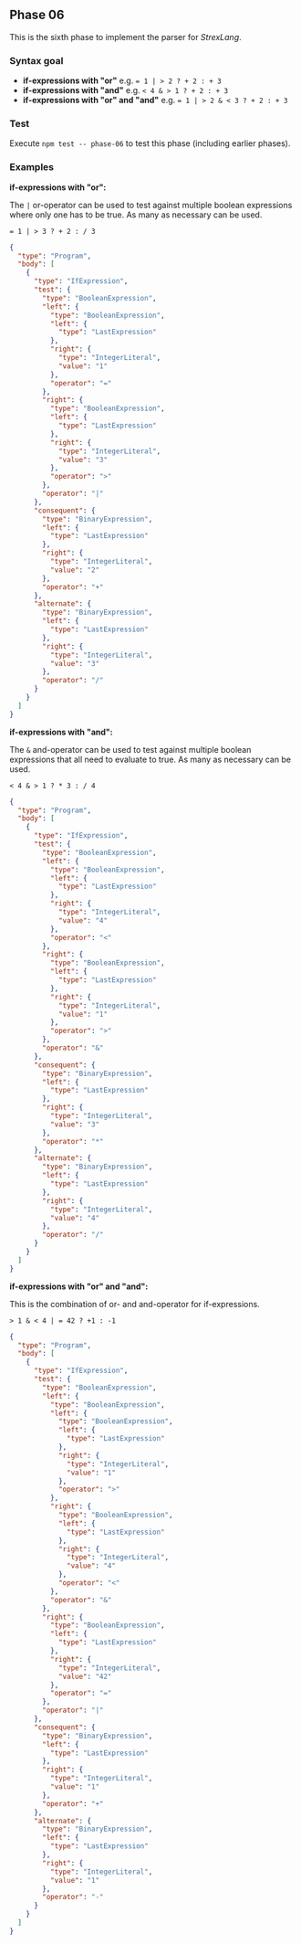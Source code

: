 ## Phase 06

This is the sixth phase to implement the parser for _StrexLang_.

### Syntax goal

- **if-expressions with "or"** e.g. `= 1 | > 2 ? + 2 : + 3`
- **if-expressions with "and"** e.g. `< 4 & > 1 ? + 2 : + 3`
- **if-expressions with "or" and "and"** e.g. `= 1 | > 2 & < 3 ? + 2 : + 3`

### Test

Execute `npm test -- phase-06` to test this phase (including earlier phases).

### Examples

**if-expressions with "or":**

The `|` or-operator can be used to test against multiple boolean expressions where only one has to be true. As many as necessary can be used.

```strex
= 1 | > 3 ? + 2 : / 3
```

```json
{
  "type": "Program",
  "body": [
    {
      "type": "IfExpression",
      "test": {
        "type": "BooleanExpression",
        "left": {
          "type": "BooleanExpression",
          "left": {
            "type": "LastExpression"
          },
          "right": {
            "type": "IntegerLiteral",
            "value": "1"
          },
          "operator": "="
        },
        "right": {
          "type": "BooleanExpression",
          "left": {
            "type": "LastExpression"
          },
          "right": {
            "type": "IntegerLiteral",
            "value": "3"
          },
          "operator": ">"
        },
        "operator": "|"
      },
      "consequent": {
        "type": "BinaryExpression",
        "left": {
          "type": "LastExpression"
        },
        "right": {
          "type": "IntegerLiteral",
          "value": "2"
        },
        "operator": "+"
      },
      "alternate": {
        "type": "BinaryExpression",
        "left": {
          "type": "LastExpression"
        },
        "right": {
          "type": "IntegerLiteral",
          "value": "3"
        },
        "operator": "/"
      }
    }
  ]
}
```

**if-expressions with "and":**

The `&` and-operator can be used to test against multiple boolean expressions that all need to evaluate to true. As many as necessary can be used.

```strex
< 4 & > 1 ? * 3 : / 4
```

```json
{
  "type": "Program",
  "body": [
    {
      "type": "IfExpression",
      "test": {
        "type": "BooleanExpression",
        "left": {
          "type": "BooleanExpression",
          "left": {
            "type": "LastExpression"
          },
          "right": {
            "type": "IntegerLiteral",
            "value": "4"
          },
          "operator": "<"
        },
        "right": {
          "type": "BooleanExpression",
          "left": {
            "type": "LastExpression"
          },
          "right": {
            "type": "IntegerLiteral",
            "value": "1"
          },
          "operator": ">"
        },
        "operator": "&"
      },
      "consequent": {
        "type": "BinaryExpression",
        "left": {
          "type": "LastExpression"
        },
        "right": {
          "type": "IntegerLiteral",
          "value": "3"
        },
        "operator": "*"
      },
      "alternate": {
        "type": "BinaryExpression",
        "left": {
          "type": "LastExpression"
        },
        "right": {
          "type": "IntegerLiteral",
          "value": "4"
        },
        "operator": "/"
      }
    }
  ]
}
```

**if-expressions with "or" and "and":**

This is the combination of or- and and-operator for if-expressions.

```strex
> 1 & < 4 | = 42 ? +1 : -1
```

```json
{
  "type": "Program",
  "body": [
    {
      "type": "IfExpression",
      "test": {
        "type": "BooleanExpression",
        "left": {
          "type": "BooleanExpression",
          "left": {
            "type": "BooleanExpression",
            "left": {
              "type": "LastExpression"
            },
            "right": {
              "type": "IntegerLiteral",
              "value": "1"
            },
            "operator": ">"
          },
          "right": {
            "type": "BooleanExpression",
            "left": {
              "type": "LastExpression"
            },
            "right": {
              "type": "IntegerLiteral",
              "value": "4"
            },
            "operator": "<"
          },
          "operator": "&"
        },
        "right": {
          "type": "BooleanExpression",
          "left": {
            "type": "LastExpression"
          },
          "right": {
            "type": "IntegerLiteral",
            "value": "42"
          },
          "operator": "="
        },
        "operator": "|"
      },
      "consequent": {
        "type": "BinaryExpression",
        "left": {
          "type": "LastExpression"
        },
        "right": {
          "type": "IntegerLiteral",
          "value": "1"
        },
        "operator": "+"
      },
      "alternate": {
        "type": "BinaryExpression",
        "left": {
          "type": "LastExpression"
        },
        "right": {
          "type": "IntegerLiteral",
          "value": "1"
        },
        "operator": "-"
      }
    }
  ]
}
```

